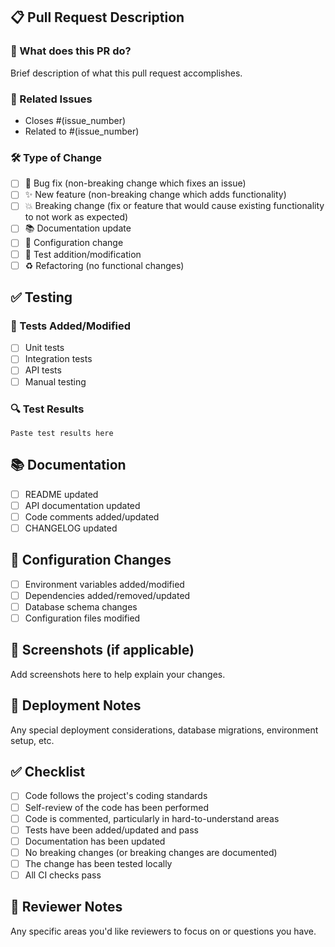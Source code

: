 ## 📋 Pull Request Description

### 🎯 What does this PR do?
Brief description of what this pull request accomplishes.

### 🔗 Related Issues
- Closes #(issue_number)
- Related to #(issue_number)

### 🛠️ Type of Change
- [ ] 🐛 Bug fix (non-breaking change which fixes an issue)
- [ ] ✨ New feature (non-breaking change which adds functionality)
- [ ] 💥 Breaking change (fix or feature that would cause existing functionality to not work as expected)
- [ ] 📚 Documentation update
- [ ] 🔧 Configuration change
- [ ] 🧪 Test addition/modification
- [ ] ♻️ Refactoring (no functional changes)

## ✅ Testing

### 🧪 Tests Added/Modified
- [ ] Unit tests
- [ ] Integration tests
- [ ] API tests
- [ ] Manual testing

### 🔍 Test Results
```
Paste test results here
```

## 📚 Documentation

- [ ] README updated
- [ ] API documentation updated  
- [ ] Code comments added/updated
- [ ] CHANGELOG updated

## 🔧 Configuration Changes

- [ ] Environment variables added/modified
- [ ] Dependencies added/removed/updated
- [ ] Database schema changes
- [ ] Configuration files modified

## 📸 Screenshots (if applicable)
Add screenshots here to help explain your changes.

## 🚀 Deployment Notes
Any special deployment considerations, database migrations, environment setup, etc.

## ✅ Checklist

- [ ] Code follows the project's coding standards
- [ ] Self-review of the code has been performed
- [ ] Code is commented, particularly in hard-to-understand areas
- [ ] Tests have been added/updated and pass
- [ ] Documentation has been updated
- [ ] No breaking changes (or breaking changes are documented)
- [ ] The change has been tested locally
- [ ] All CI checks pass

## 🤝 Reviewer Notes
Any specific areas you'd like reviewers to focus on or questions you have.
